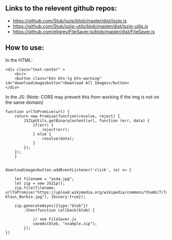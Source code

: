 ## Links to the relevent github repos:
- https://github.com/Stuk/jszip/blob/master/dist/jszip.js
- https://github.com/Stuk/jszip-utils/blob/master/dist/jszip-utils.js
- https://github.com/eligrey/FileSaver.js/blob/master/dist/FileSaver.js

## How to use:
In the HTML:
```
<div class="text-center" >
    <br/>
    <button class="btn btn-lg btn-warning" id="downloadimagesbutton">Download All Images</button>
</div>
```
<script type="text/javascript" src="{{ url_for('static', filename='utilities/jszip.js')}}"></script>
<script type="text/javascript" src="{{ url_for('static', filename='utilities/jsziputils.js')}}"></script>
<script type="text/javascript" src="{{ url_for('static', filename='utilities/filesaver.js')}}"></script>


In the JS: (Note: CORS may prevent this from working if the img is not on the same domain)

```
function urlToPromise(url) {
    return new Promise(function(resolve, reject) {
        JSZipUtils.getBinaryContent(url, function (err, data) {
            if(err) {
                reject(err);
            } else {
                resolve(data);
            }
        });
    });
    }
  
  
downloadimagesbutton.addEventListener('click', (e) => {

    let filename = "asda.jpg";
    let zip = new JSZip();
    zip.file(filename, urlToPromise("https://upload.wikimedia.org/wikipedia/commons/thumb/7/7a/Klaus_Barbie.jpg/176px-Klaus_Barbie.jpg"), {binary:true});

    zip.generateAsync({type:"blob"})
        .then(function callback(blob) {

            // see FileSaver.js
            saveAs(blob, "example.zip");
        });
})
```